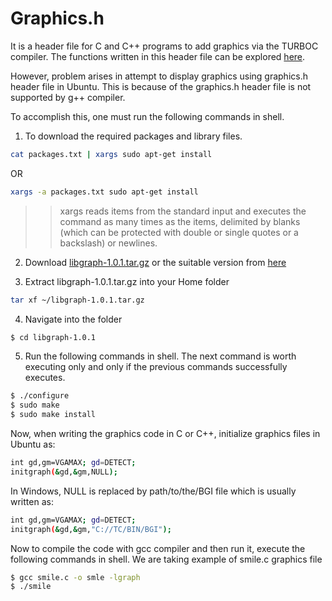 # Graphics.h

It is a header file for C and C++ programs to add graphics via the TURBOC compiler.
The functions written in this header file can be explored [here](https://web.stanford.edu/class/archive/cs/cs106b/cs106b.1126/materials/cppdoc/graphics.html).

However, problem arises in attempt to display graphics using graphics.h header file in Ubuntu.
This is because of the graphics.h header file is not supported by g++ compiler.

To accomplish this, one must run the following commands in shell.

1. To download the required packages and library files.

```bash
cat packages.txt | xargs sudo apt-get install
```
OR
```bash
xargs -a packages.txt sudo apt-get install
```

>> xargs reads items from the standard input and executes the command as many times as the items, delimited by blanks (which can be protected with double or single quotes or a backslash) or newlines.

2. Download [libgraph-1.0.1.tar.gz](http://download.savannah.nongnu.org/releases/libgraph/libgraph-1.0.1.tar.gz)
or the suitable version from [here](http://download.savannah.nongnu.org/releases/libgraph/)

3. Extract libgraph-1.0.1.tar.gz into your Home folder
```bash
tar xf ~/libgraph-1.0.1.tar.gz
```

4. Navigate into the folder
```bash
$ cd libgraph-1.0.1
```

5. Run the following commands in shell. The next command is worth executing only and only if the previous 
commands successfully executes.
```bash
$ ./configure
$ sudo make
$ sudo make install
```

Now, when writing the graphics code in C or C++, initialize graphics files in Ubuntu as:
```bash
int gd,gm=VGAMAX; gd=DETECT;
initgraph(&gd,&gm,NULL);
``` 
In Windows, NULL is replaced by path/to/the/BGI file which is usually written as:
```bash
int gd,gm=VGAMAX; gd=DETECT;
initgraph(&gd,&gm,"C://TC/BIN/BGI");
``` 

Now to compile the code with gcc compiler and then run it, execute the following commands in shell.
We are taking example of smile.c graphics file
```bash
$ gcc smile.c -o smle -lgraph
$ ./smile
```

